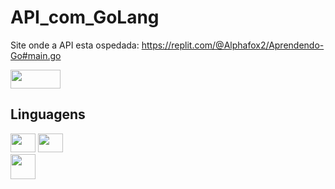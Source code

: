 # API_com_GoLang

Site onde a API esta ospedada: https://replit.com/@Alphafox2/Aprendendo-Go#main.go


<img height=30 width=80 src="https://cdn.jsdelivr.net/gh/devicons/devicon/icons/go/go-original-wordmark.svg" /> 

<div>
  <h2>Linguagens</h2>
  <div>
    <img height=30 width=40 src="https://cdn.jsdelivr.net/gh/devicons/devicon/icons/javascript/javascript-original.svg" />     
    <img height=30 width=40 src="https://cdn.jsdelivr.net/gh/devicons/devicon/icons/html5/html5-original.svg" />
  </div> 
  <img height="40" width="40" src="https://cdn.jsdelivr.net/gh/devicons/devicon/icons/python/python-original.svg" />
</div>
